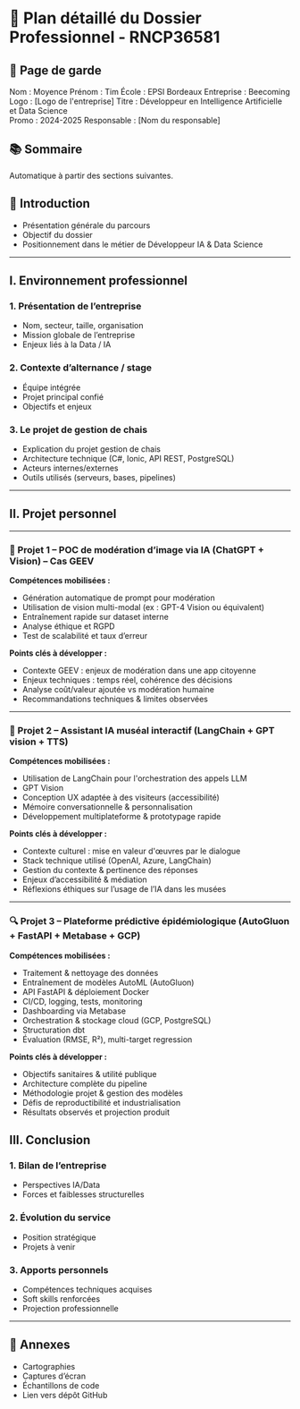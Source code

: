 # 🧭 Plan détaillé du Dossier Professionnel - RNCP36581

## 📄 Page de garde

Nom : Moyence
Prénom : Tim
École : EPSI Bordeaux
Entreprise : Beecoming
Logo : [Logo de l'entreprise]
Titre : Développeur en Intelligence Artificielle et Data Science  
Promo : 2024-2025
Responsable : [Nom du responsable]

## 📚 Sommaire

Automatique à partir des sections suivantes.

## 📝 Introduction

- Présentation générale du parcours
- Objectif du dossier
- Positionnement dans le métier de Développeur IA & Data Science

---

## I. Environnement professionnel

### 1. Présentation de l’entreprise

- Nom, secteur, taille, organisation
- Mission globale de l’entreprise
- Enjeux liés à la Data / IA

### 2. Contexte d’alternance / stage

- Équipe intégrée
- Projet principal confié
- Objectifs et enjeux

### 3. Le projet de gestion de chais

- Explication du projet gestion de chais
- Architecture technique (C#, Ionic, API REST, PostgreSQL)
- Acteurs internes/externes
- Outils utilisés (serveurs, bases, pipelines)

---

## II. Projet personnel

---

### 🧪 Projet 1 – POC de modération d’image via IA (ChatGPT + Vision) – Cas GEEV

**Compétences mobilisées :**

- Génération automatique de prompt pour modération
- Utilisation de vision multi-modal (ex : GPT-4 Vision ou équivalent)
- Entraînement rapide sur dataset interne
- Analyse éthique et RGPD
- Test de scalabilité et taux d’erreur

**Points clés à développer :**

- Contexte GEEV : enjeux de modération dans une app citoyenne
- Enjeux techniques : temps réel, cohérence des décisions
- Analyse coût/valeur ajoutée vs modération humaine
- Recommandations techniques & limites observées

---

### 🤖 Projet 2 – Assistant IA muséal interactif (LangChain + GPT vision + TTS)

**Compétences mobilisées :**

- Utilisation de LangChain pour l'orchestration des appels LLM
- GPT Vision
- Conception UX adaptée à des visiteurs (accessibilité)
- Mémoire conversationnelle & personnalisation
- Développement multiplateforme & prototypage rapide

**Points clés à développer :**

- Contexte culturel : mise en valeur d'œuvres par le dialogue
- Stack technique utilisé (OpenAI, Azure, LangChain)
- Gestion du contexte & pertinence des réponses
- Enjeux d’accessibilité & médiation
- Réflexions éthiques sur l’usage de l’IA dans les musées

---

### 🔍 Projet 3 – Plateforme prédictive épidémiologique (AutoGluon + FastAPI + Metabase + GCP)

**Compétences mobilisées :**

- Traitement & nettoyage des données
- Entraînement de modèles AutoML (AutoGluon)
- API FastAPI & déploiement Docker
- CI/CD, logging, tests, monitoring
- Dashboarding via Metabase
- Orchestration & stockage cloud (GCP, PostgreSQL)
- Structuration dbt
- Évaluation (RMSE, R²), multi-target regression

**Points clés à développer :**

- Objectifs sanitaires & utilité publique
- Architecture complète du pipeline
- Méthodologie projet & gestion des modèles
- Défis de reproductibilité et industrialisation
- Résultats observés et projection produit

## III. Conclusion

### 1. Bilan de l’entreprise

- Perspectives IA/Data
- Forces et faiblesses structurelles

### 2. Évolution du service

- Position stratégique
- Projets à venir

### 3. Apports personnels

- Compétences techniques acquises
- Soft skills renforcées
- Projection professionnelle

---

## 🧠 Annexes

- Cartographies
- Captures d’écran
- Échantillons de code
- Lien vers dépôt GitHub
